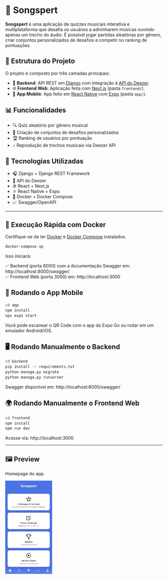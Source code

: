 # 🎵 Songspert

**Songspert** é uma aplicação de quizzes musicais interativa e multiplataforma que desafia os usuários a adivinharem músicas ouvindo apenas um trecho do áudio. É possível jogar partidas aleatórias por gênero, criar conjuntos personalizados de desafios e competir no ranking de pontuações.

## 🧩 Estrutura do Projeto

O projeto é composto por três camadas principais:

- 🧠 **Backend**: API REST em [Django](https://www.djangoproject.com/) com integração à [API do Deezer](https://developers.deezer.com/).
- 🌐 **Frontend Web**: Aplicação feita com [Next.js](https://nextjs.org/) (pasta `frontend/`).
- 📱 **App Mobile**: App feito em [React Native](https://reactnative.dev/) com [Expo](https://expo.dev/) (pasta `app/`).



## 📊 Funcionalidades

- 🔍 Quiz aleatório por gênero musical  
- 👥 Criação de conjuntos de desafios personalizados  
- 🏆 Ranking de usuários por pontuação  
- 🎶 Reprodução de trechos musicais via Deezer API  


## 🔧 Tecnologias Utilizadas

- 🎧 Django + Django REST Framework  
- 🎼 API do Deezer  
- ⚙️ React + Next.js  
- ⚛️ React Native + Expo  
- 🐋 Docker + Docker Compose  
- 📈 Swagger/OpenAPI  

---

## 🚀 Execução Rápida com Docker

Certifique-se de ter [Docker](https://www.docker.com/) e [Docker Compose](https://docs.docker.com/compose/) instalados.

```bash
docker-compose up
```

Isso iniciará:

✅ Backend (porta 8000) com a documentação Swagger em: http://localhost:8000/swagger/  
✅ Frontend Web (porta 3000) em: http://localhost:3000



## 📱 Rodando o App Mobile

```bash
cd app
npm install
npx expo start
```

Você pode escanear o QR Code com o app do Expo Go ou rodar em um emulador Android/iOS.


## 🖥️ Rodando Manualmente o Backend

```bash
cd backend
pip install -r requirements.txt
python manage.py migrate
python manage.py runserver
```

Swagger disponível em: http://localhost:8000/swagger/


## 🌍 Rodando Manualmente o Frontend Web

```bash
cd frontend
npm install
npm run dev
```

Acesse via: http://localhost:3000

---

## 🖼️ Preview
Homepage do app.

<img src="app/assets/preview_home.jpeg" alt="Preview da aplicação" width="150"/>